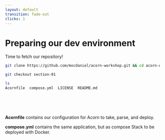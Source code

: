 ```yaml
---
layout: default
transition: fade-out
clicks: 1
---
```


# Preparing our dev environment

Time to fetch our repository!

```bash {1-5|6}
git clone https://github.com/mocdaniel/acorn-workshop.git && cd acorn-workshop

git checkout section-01

ls
Acornfile  compose.yml  LICENSE  README.md
```

<v-click at=1>

<br />

<br />

<br />

**Acornfile** contains our configuration for Acorn to take, parse, and deploy.

**compose.yml** contains the same application, but as compose Stack to be deployed with Docker.

</v-click>
